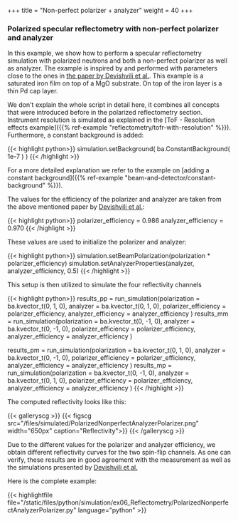 +++
title = "Non-perfect polarizer + analyzer"
weight = 40
+++

### Polarized specular reflectometry with non-perfect polarizer and analyzer

In this example, we show how to perform a specular reflectometry simulation with polarized neutrons and 
both a non-perfect polarizer as well as analyzer.
The example is inspired by and performed with parameters close to the ones in [the paper by Devishvili et al.](https://doi.org/10.1063/1.4790717).
This example is a saturated iron film on top of a MgO substrate.
On top of the iron layer is a thin Pd cap layer.


We don't explain the whole script in detail here, it combines all concepts that were introduced before
in the polarized reflectometry section.
Instrument resolution is simulated as explained in the 
[ToF - Resolution effects example]({{% ref-example "reflectometry/tofr-with-resolution" %}}).
Furthermore, a constant background is added:

{{< highlight python>}}
simulation.setBackground( ba.ConstantBackground( 1e-7 ) )
{{< /highlight >}}

For a more detailed explanation we refer to the example on 
[adding a constant background]({{% ref-example "beam-and-detector/constant-background" %}}).

The values for the efficiency of the polarizer and analyzer are taken from the above mentioned paper by 
[Devishvili et al.](https://doi.org/10.1063/1.4790717):

{{< highlight python>}}
polarizer_efficiency = 0.986
analyzer_efficiency  = 0.970
{{< /highlight >}}

These values are used to initialize the polarizer and analyzer:

{{< highlight python>}}
simulation.setBeamPolarization(polarization * polarizer_efficiency)
simulation.setAnalyzerProperties(analyzer, analyzer_efficiency, 0.5)
{{< /highlight >}}

This setup is then utilized to simulate the four reflectivity channels

{{< highlight python>}}
results_pp = run_simulation(polarization = ba.kvector_t(0, 1, 0), 
                            analyzer     = ba.kvector_t(0, 1, 0), 
                            polarizer_efficiency = polarizer_efficiency,
                            analyzer_efficiency  = analyzer_efficiency )
results_mm = run_simulation(polarization = ba.kvector_t(0, -1, 0), 
                            analyzer     = ba.kvector_t(0, -1, 0), 
                            polarizer_efficiency = polarizer_efficiency,
                            analyzer_efficiency  = analyzer_efficiency )

results_pm = run_simulation(polarization = ba.kvector_t(0,  1, 0), 
                            analyzer     = ba.kvector_t(0, -1, 0), 
                            polarizer_efficiency = polarizer_efficiency,
                            analyzer_efficiency  = analyzer_efficiency )
results_mp = run_simulation(polarization = ba.kvector_t(0, -1, 0), 
                            analyzer     = ba.kvector_t(0,  1, 0), 
                            polarizer_efficiency = polarizer_efficiency,
                            analyzer_efficiency  = analyzer_efficiency )
{{< /highlight >}}

The computed reflectivity looks like this:

{{< galleryscg >}}
{{< figscg src="/files/simulated/PolarizedNonperfectAnalyzerPolarizer.png" width="650px" caption="Reflectivity">}}
{{< /galleryscg >}}

Due to the different values for the polarizer and analyzer efficiency, we obtain
different reflectivity curves for the two spin-flip channels.
As one can verify, these results are in good agreement with the measurement as well as the
simulations presented by [Devishvili et al.](https://doi.org/10.1063/1.4790717)


Here is the complete example:

{{< highlightfile file="/static/files/python/simulation/ex06_Reflectometry/PolarizedNonperfectAnalyzerPolarizer.py"  language="python" >}}




